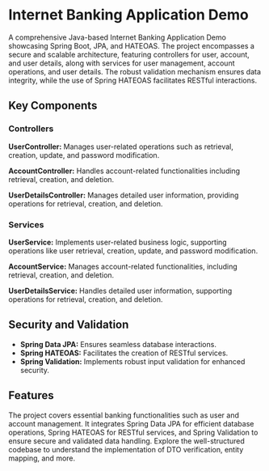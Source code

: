 # Internet Banking Application Demo

A comprehensive Java-based Internet Banking Application Demo showcasing Spring Boot, JPA, and HATEOAS. The project encompasses a secure and scalable architecture, featuring controllers for user, account, and user details, along with services for user management, account operations, and user details. The robust validation mechanism ensures data integrity, while the use of Spring HATEOAS facilitates RESTful interactions.

## Key Components

### Controllers

**UserController:** Manages user-related operations such as retrieval, creation, update, and password modification.

**AccountController:** Handles account-related functionalities including retrieval, creation, and deletion.

**UserDetailsController:** Manages detailed user information, providing operations for retrieval, creation, and deletion.

### Services

**UserService:** Implements user-related business logic, supporting operations like user retrieval, creation, update, and password modification.

**AccountService:** Manages account-related functionalities, including retrieval, creation, and deletion.

**UserDetailsService:** Handles detailed user information, supporting operations for retrieval, creation, and deletion.

## Security and Validation

- **Spring Data JPA:** Ensures seamless database interactions.
- **Spring HATEOAS:** Facilitates the creation of RESTful services.
- **Spring Validation:** Implements robust input validation for enhanced security.

## Features

The project covers essential banking functionalities such as user and account management. It integrates Spring Data JPA for efficient database operations, Spring HATEOAS for RESTful services, and Spring Validation to ensure secure and validated data handling. Explore the well-structured codebase to understand the implementation of DTO verification, entity mapping, and more.
